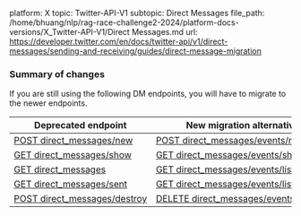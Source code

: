platform: X
topic: Twitter-API-V1
subtopic: Direct Messages
file_path: /home/bhuang/nlp/rag-race-challenge2-2024/platform-docs-versions/X_Twitter-API-V1/Direct Messages.md
url: https://developer.twitter.com/en/docs/twitter-api/v1/direct-messages/sending-and-receiving/guides/direct-message-migration


### Summary of changes

If you are still using the following DM endpoints, you will have to migrate to the newer endpoints. 

| Deprecated endpoint | New migration alternative |
| --- | --- |
| [POST direct\_messages/new](https://developer.twitter.com/content/developer-twitter/en/docs/direct-messages/sending-and-receiving/api-reference/new-message) | [POST direct\_messages/events/new](https://developer.twitter.com/content/developer-twitter/en/docs/direct-messages/sending-and-receiving/api-reference/new-event) |
| [GET direct\_messages/show](https://developer.twitter.com/content/developer-twitter/en/docs/direct-messages/sending-and-receiving/api-reference/get-message) | [GET direct\_messages/events/show](https://developer.twitter.com/content/developer-twitter/en/docs/direct-messages/sending-and-receiving/api-reference/get-event) |
| [GET direct\_messages](https://developer.twitter.com/content/developer-twitter/en/docs/direct-messages/sending-and-receiving/api-reference/get-messages) | [GET direct\_messages/events/list](https://developer.twitter.com/content/developer-twitter/en/docs/direct-messages/sending-and-receiving/api-reference/list-events) |
| [GET direct\_messages/sent](https://developer.twitter.com/content/developer-twitter/en/docs/direct-messages/sending-and-receiving/api-reference/get-sent-message) | [GET direct\_messages/events/list](https://developer.twitter.com/content/developer-twitter/en/docs/direct-messages/sending-and-receiving/api-reference/list-events) |
| [POST direct\_messages/destroy](https://developer.twitter.com/content/developer-twitter/en/docs/direct-messages/sending-and-receiving/api-reference/delete-message) | [DELETE direct\_messages/events/destroy](https://developer.twitter.com/content/developer-twitter/en/docs/direct-messages/sending-and-receiving/api-reference/delete-message-event "GET direct_messages/events/list") |
